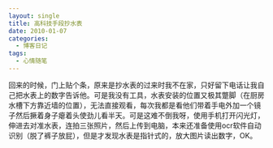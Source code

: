 ```yaml
---
layout: single
title: 高科技手段抄水表
date: 2010-01-07
categories:
  - 博客日记
tags:
  - 心情随笔
---
```


回来的时候，门上贴个条，原来是抄水表的过来时我不在家，只好留下电话让我自己把水表上的数字告诉他。可是我没有工具，水表安装的位置又极其蹩脚（在厨房水槽下方靠近墙的位置），无法直接观看，每次我都是看他们带着手电外加一个镜子然后撅着身子瘪着头使劲儿看半天。可是这难不倒我呀，使用手机打开闪光灯，伸进去对准水表，连拍三张照片，然后上传到电脑，本来还准备使用ocr软件自动识别（脱了裤子放屁），但是才发现水表是指针式的，放大图片读出数字，OK。
